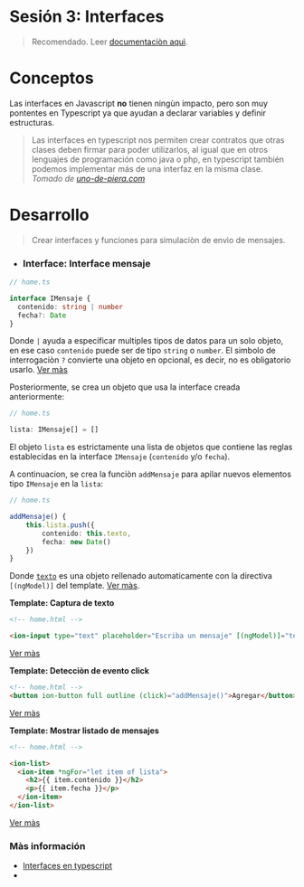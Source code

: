 # **Sesión 3: Interfaces**

> Recomendado. Leer [documentaciòn aquì](https://github.com/juliandavidmr/TallerAppsIonic/tree/master/docs).

# **Conceptos**

Las interfaces en Javascript **no** tienen ningùn impacto, pero son muy pontentes en Typescript ya que ayudan a declarar variables y definir estructuras.

> Las interfaces en typescript nos permiten crear contratos que otras clases deben firmar para poder utilizarlos, al igual que en otros lenguajes de programación como java o php, en typescript también podemos implementar más de una interfaz en la misma clase. _Tomado de [uno-de-piera.com](https://www.uno-de-piera.com/interfaces-en-typescript)_


# **Desarrollo**

> Crear interfaces y funciones para simulaciòn de envìo de mensajes.


- ### **Interface:** Interface mensaje

```ts
// home.ts

interface IMensaje {
  contenido: string | number
  fecha?: Date
}
```
Donde `|` ayuda a especificar multiples tipos de datos para un solo objeto, en ese caso `contenido` puede ser de tipo `string` o `number`. El simbolo de interrogaciòn `?` convierte una objeto en opcional, es decir, no es obligatorio usarlo. [Ver màs]()

Posteriormente, se crea un objeto que usa la interface creada anteriormente:

```ts
// home.ts

lista: IMensaje[] = []
```

El objeto `lista` es estrictamente una lista de objetos que contiene las reglas establecidas en la interface `IMensaje` (`contenido` y/o `fecha`).

A continuacion, se crea la funciòn `addMensaje` para apilar nuevos elementos tipo `IMensaje` en la `lista`:

```ts
// home.ts

addMensaje() {
    this.lista.push({
        contenido: this.texto,
        fecha: new Date()
    })
}
```

Donde [`texto`]() es una objeto rellenado automaticamente con la directiva `[(ngModel)]` del template. [Ver màs]().

**Template: Captura de texto**

```html
<!-- home.html -->

<ion-input type="text" placeholder="Escriba un mensaje" [(ngModel)]="texto"></ion-input>
```
[Ver màs]()


**Template: Detecciòn de evento click**

```html
<!-- home.html -->
<button ion-button full outline (click)="addMensaje()">Agregar</button>
```
[Ver màs]()


**Template: Mostrar listado de mensajes**

```html
<!-- home.html -->

<ion-list>
  <ion-item *ngFor="let item of lista">
    <h2>{{ item.contenido }}</h2>
    <p>{{ item.fecha }}</p>
  </ion-item>
</ion-list>
```
[Ver màs]()

### Màs información

- [Interfaces en typescript](https://www.uno-de-piera.com/interfaces-en-typescript/)
- []()